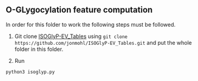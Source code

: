 ## O-GLygocylation feature computation

In order for this folder to work the following steps must be followed.


1. Git clone [ISOGlyP-EV_Tables](https://github.com/jonmohl/ISOGlyP-EV_Tables) using 
    `git clone https://github.com/jonmohl/ISOGlyP-EV_Tables.git`
     and put the whole folder in this folder.

   
2. Run 
```
python3 isoglyp.py
```
